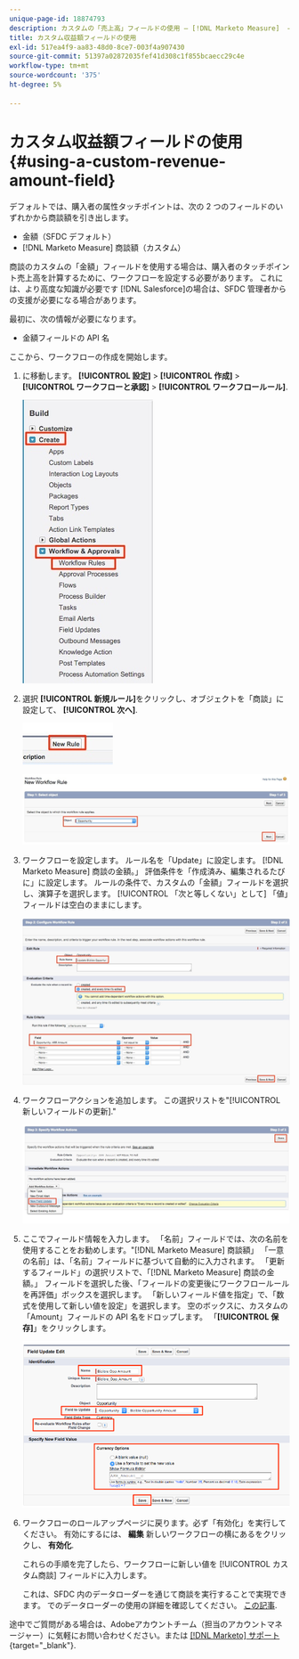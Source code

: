 ```yaml
---
unique-page-id: 18874793
description: カスタムの「売上高」フィールドの使用 — [!DNL Marketo Measure]  — 製品ドキュメント
title: カスタム収益額フィールドの使用
exl-id: 517ea4f9-aa83-48d0-8ce7-003f4a907430
source-git-commit: 51397a02872035fef41d308c1f855bcaecc29c4e
workflow-type: tm+mt
source-wordcount: '375'
ht-degree: 5%

---
```


# カスタム収益額フィールドの使用 {#using-a-custom-revenue-amount-field}

デフォルトでは、購入者の属性タッチポイントは、次の 2 つのフィールドのいずれかから商談額を引き出します。

* 金額（SFDC デフォルト）
* [!DNL Marketo Measure] 商談額（カスタム）

商談のカスタムの「金額」フィールドを使用する場合は、購入者のタッチポイント売上高を計算するために、ワークフローを設定する必要があります。 これには、より高度な知識が必要です [!DNL Salesforce]の場合は、SFDC 管理者からの支援が必要になる場合があります。

最初に、次の情報が必要になります。

* 金額フィールドの API 名

ここから、ワークフローの作成を開始します。

1. に移動します。 **[!UICONTROL 設定]** > **[!UICONTROL 作成]** > **[!UICONTROL ワークフローと承認]** > **[!UICONTROL ワークフロールール]**.

   ![](assets/1.jpg)

1. 選択 **[!UICONTROL 新規ルール]**&#x200B;をクリックし、オブジェクトを「商談」に設定して、 **[!UICONTROL 次へ]**.

   ![](assets/2.jpg)

   ![](assets/3.jpg)

1. ワークフローを設定します。 ルール名を「Update」に設定します。 [!DNL Marketo Measure] 商談の金額。」 評価条件を「作成済み、編集されるたびに」に設定します。 ルールの条件で、カスタムの「金額」フィールドを選択し、演算子を選択します。 [!UICONTROL 「次と等しくない」として] 「値」フィールドは空白のままにします。

   ![](assets/4.jpg)

1. ワークフローアクションを追加します。 この選択リストを&quot;[!UICONTROL 新しいフィールドの更新].&quot;

   ![](assets/5.jpg)

1. ここでフィールド情報を入力します。 「名前」フィールドでは、次の名前を使用することをお勧めします。&quot;[!DNL Marketo Measure] 商談額」 「一意の名前」は、「名前」フィールドに基づいて自動的に入力されます。 「更新するフィールド」の選択リストで、「[!DNL Marketo Measure] 商談の金額。」 フィールドを選択した後、「フィールドの変更後にワークフロールールを再評価」ボックスを選択します。 「新しいフィールド値を指定」で、「数式を使用して新しい値を設定」を選択します。 空のボックスに、カスタムの「Amount」フィールドの API 名をドロップします。 「**[!UICONTROL 保存]**」をクリックします。

   ![](assets/6.png)

1. ワークフローのロールアップページに戻ります。必ず「有効化」を実行してください。 有効にするには、 **編集** 新しいワークフローの横にあるをクリックし、 **有効化**.

   これらの手順を完了したら、ワークフローに新しい値を [!UICONTROL カスタム商談] フィールドに入力します。

   これは、SFDC 内のデータローダーを通じて商談を実行することで実現できます。 でのデータローダーの使用の詳細を確認してください。 [この記事](/help/advanced-marketo-measure-features/custom-revenue-amount/using-data-loader-to-update-marketo-measure-custom-amount-field.md).

途中でご質問がある場合は、Adobeアカウントチーム（担当のアカウントマネージャー）に気軽にお問い合わせください。または [[!DNL Marketo] サポート](https://nation.marketo.com/t5/support/ct-p/Support){target="_blank"}.
